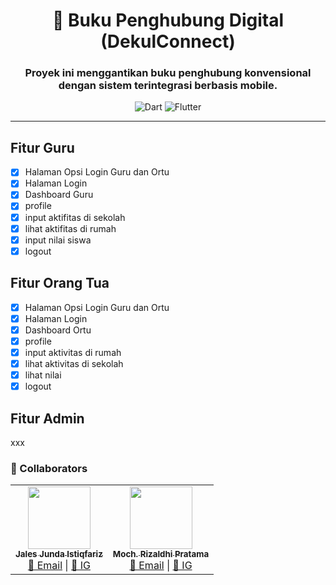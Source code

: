 <div align="center"> 
  <h1>📘 Buku Penghubung Digital (DekulConnect)</h1> 
  <h3>Proyek ini menggantikan buku penghubung konvensional dengan sistem terintegrasi berbasis mobile.</h3>
  
  ![Dart](https://img.shields.io/badge/Dart-0175C2?style=for-the-badge&logo=dart&logoColor=white)
  ![Flutter](https://img.shields.io/badge/Flutter-02569B?style=for-the-badge&logo=flutter&logoColor=white)
</div>

---

## Fitur Guru

- [x] Halaman Opsi Login Guru dan Ortu
- [x] Halaman Login
- [x] Dashboard Guru
- [x] profile
- [x] input aktifitas di sekolah
- [x] lihat aktifitas di rumah
- [x] input nilai siswa
- [x] logout

## Fitur Orang Tua

- [x] Halaman Opsi Login Guru dan Ortu
- [x] Halaman Login
- [x] Dashboard Ortu
- [x] profile
- [x] input aktivitas di rumah
- [x] lihat aktivitas di sekolah
- [x] lihat nilai
- [x] logout

## Fitur Admin

xxx

### 👥 Collaborators

<table>
  <tr>
    <td align="center">
      <a href="https://github.com/jalesjj">
        <img src="https://avatars.githubusercontent.com/jalesjj" width="100px;" alt=""/>
        <br /><sub><b>Jales Junda Istiqfariz</b></sub>
      </a>
      <br />
      <a href="https://mail.google.com/mail/?view=cm&fs=1&to=jalesjunda22@gmail.com" target="_blank">📧 Email</a> |
      <a href="https://instagram.com/j_stqfrz" target="_blank">📸 IG</a>
    </td>
    <td align="center">
      <a href="https://github.com/RizaldhiP20">
        <img src="https://avatars.githubusercontent.com/RizaldhiP20" width="100px;" alt=""/>
        <br /><sub><b>Moch. Rizaldhi Pratama</b></sub>
      </a>
      <br />
      <a href="https://mail.google.com/mail/?view=cm&fs=1&to=rizaldhiyt@gmail.com" target="_blank">📧 Email</a> |
      <a href="https://instagram.com/rizaldhialdhi24" target="_blank">📸 IG</a>
    </td>
  </tr>
</table>

